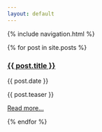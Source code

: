 ```yaml
---
layout: default
---
```


{% include navigation.html %}

<div style="width:100%;">
  {% for post in site.posts %}
    <h3><a href="{{ post.url }}">{{ post.title }}</a></h3>
    <p>{{ post.date }}</p>
    <p>{{ post.teaser }}</p>
  <p><a href="{{ post.url }}">Read more...</a></p>
  {% endfor %}
</div>
